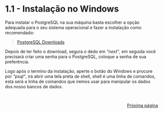 # 1.1 - Instalação no Windows

Para instalar o PostgreSQL na sua máquina basta escolher a opção adequada para o seu sistema operacional e fazer a instalação como recomendado:

> [PostgreSQL Downloads](https://www.postgresql.org/download/)

Depois de ter feito o download, segura o dedo em _"next"_, em seguida você precisará criar uma senha para o PostgreSQL, coloque a senha de sua preferência.

Logo após o termino da instalação, aperte o botão do Windows e procure por _"psql"_, irá abrir uma tela preta de shell, shell é uma linha de comandos, esta será a linha de comandos que iremos usar para manipular os dados dos nosso bancos de dados.


<br/>
<div style="text-align: right">

[Próxima página ](/contents/2%20-%20Introdu%C3%A7%C3%A3o/1-Introdu%C3%A7%C3%A3o.md)

</div>